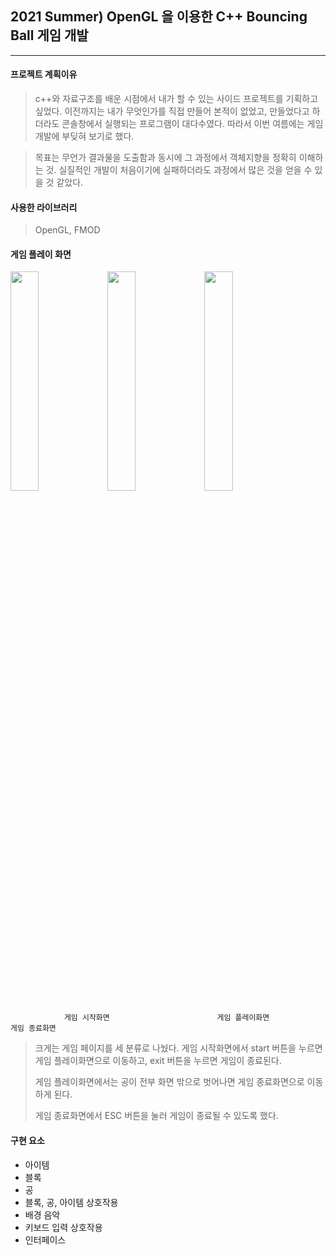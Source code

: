 ## 2021 Summer) OpenGL 을 이용한 C++ Bouncing Ball 게임 개발
 ------
#### 프로젝트 계획이유
> c++와 자료구조를 배운 시점에서 내가 할 수 있는 사이드 프로젝트를 기획하고 싶었다. 이전까지는 내가 무엇인가를 직접 만들어 본적이 없었고, 만들었다고 하더라도 콘솔창에서 실행되는 프로그램이 대다수였다. 따라서 이번 여름에는 게임 개발에 부딪혀 보기로 했다.

> 목표는 무언가 결과물을 도출함과 동시에 그 과정에서 객체지향을 정확히 이해하는 것. 실질적인 개발이 처음이기에 실패하더라도 과정에서 많은 것을 얻을 수 있을 것 같았다. 

#### 사용한 라이브러리
> OpenGL, FMOD


#### 게임 플레이 화면 
<img src = "https://user-images.githubusercontent.com/78679830/131140869-f64d43d5-f209-402c-8c7e-0d6ead574d2f.PNG" width = "30%" height = "30%"> <img src = "https://user-images.githubusercontent.com/78679830/131141316-eef9dbba-1a84-4f07-8794-9d1946a551a9.PNG" width = "30%" height = "30%"> <img src = "https://user-images.githubusercontent.com/78679830/131141160-f67ed3a0-afe3-4a40-96af-7598fb4c176c.PNG" width = "30%" height = "30%">
 
                게임 시작화면                        게임 플레이화면                          게임 종료화면
                
> 크게는 게임 페이지를 세 분류로 나눴다. 게임 시작화면에서 start 버튼을 누르면 게임 플레이화면으로 이동하고, exit 버튼을 누르면 게임이 종료된다.
> 
> 게임 플레이화면에서는 공이 전부 화면 밖으로 벗어나면 게임 종료화면으로 이동하게 된다.
> 
> 게임 종료화면에서 ESC 버튼을 눌러 게임이 종료될 수 있도록 했다.

#### 구현 요소
* 아이템 
* 블록 
* 공
* 블록, 공, 아이템 상호작용
* 배경 음악
* 키보드 입력 상호작용
* 인터페이스

